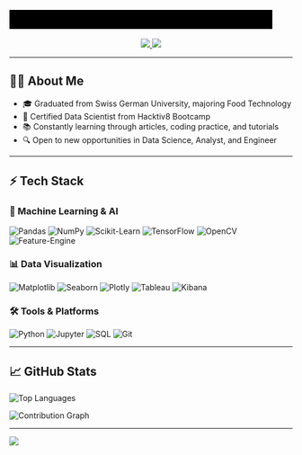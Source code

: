 ![Pixel Banner](GIF_banner.gif)

<p align="center">
  <a href="https://www.linkedin.com/in/yoseph-radityo-666a41151/">
    <img src="https://img.shields.io/badge/LinkedIn-0A66C2?style=for-the-badge&logo=linkedin&logoColor=white">
  </a>
  <a href="mailto:yoseph.radityo@gmail.com">
    <img src="https://img.shields.io/badge/Gmail-EA4335?style=for-the-badge&logo=gmail&logoColor=white">
  </a>
</p>

---

## 🧑‍🎓 About Me

- 🎓 Graduated from Swiss German University, majoring Food Technology
- 📜 Certified Data Scientist from Hacktiv8 Bootcamp
- 📚 Constantly learning through articles, coding practice, and tutorials
- 🔍 Open to new opportunities in Data Science, Analyst, and Engineer

---

## ⚡ Tech Stack

### 🤖 Machine Learning & AI

![Pandas](https://img.shields.io/badge/Pandas-150458?style=flat-square&logo=pandas&logoColor=white)
![NumPy](https://img.shields.io/badge/NumPy-013243?style=flat-square&logo=numpy&logoColor=white)
![Scikit-Learn](https://img.shields.io/badge/Scikit_Learn-F7931E?style=flat-square&logo=scikit-learn&logoColor=white)
![TensorFlow](https://img.shields.io/badge/TensorFlow-FF6F00?style=flat-square&logo=tensorflow&logoColor=white)
![OpenCV](https://img.shields.io/badge/OpenCV-5C3EE8?style=flat-square&logo=opencv&logoColor=white)
![Feature-Engine](https://img.shields.io/badge/Feature_Engine-8A4182?style=flat-square)

### 📊 Data Visualization

![Matplotlib](https://img.shields.io/badge/Matplotlib-11557C?style=flat-square&logo=matplotlib&logoColor=white)
![Seaborn](https://img.shields.io/badge/Seaborn-2596BE?style=flat-square)
![Plotly](https://img.shields.io/badge/Plotly-3F4F75?style=flat-square&logo=plotly&logoColor=white)
![Tableau](https://img.shields.io/badge/Tableau-E97627?style=flat-square&logo=tableau&logoColor=white)
![Kibana](https://img.shields.io/badge/Kibana-005571?style=flat-square&logo=kibana&logoColor=white)

### 🛠️ Tools & Platforms

![Python](https://img.shields.io/badge/Python-3776AB?style=flat-square&logo=python&logoColor=white)
![Jupyter](https://img.shields.io/badge/Jupyter-F37626?style=flat-square&logo=jupyter&logoColor=white)
![SQL](https://img.shields.io/badge/SQL-4479A1?style=flat-square&logo=postgresql&logoColor=white)
![Git](https://img.shields.io/badge/Git-F05032?style=flat-square&logo=git&logoColor=white)

---

## 📈 GitHub Stats

<!-- GitHub Stats Cards -->

<p align="left">
  <img src="https://github-readme-stats.vercel.app/api/top-langs/?username=Pesoyyy&layout=compact&theme=radical&hide_border=true" alt="Top Languages">
</p>

<!-- Contribution Graph -->

<p align="left">
  <img src="https://github-readme-activity-graph.vercel.app/graph?username=Pesoyyy&theme=react-dark&hide_border=true" alt="Contribution Graph">
</p>

---



<p align="left"> <img src="https://komarev.com/ghpvc/?username=Pesoyyy&label=Profile Visitor" /> </p>
